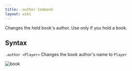```yaml
---
title: .author Command
layout: wiki
---
```

Changes the held book's author. Use only if you hold a book.

## Syntax
`.author <Player>` Changes the book author's name to `Player`

![book](https://cloud.githubusercontent.com/assets/11584045/8730154/df9cb35c-2bf7-11e5-9a10-6c4073e951fa.gif)
